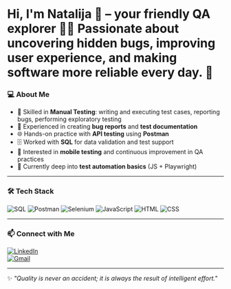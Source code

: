 # Hi, I'm Natalija 👋 – your friendly QA explorer 🕵️‍♀️ Passionate about uncovering hidden bugs, improving user experience, and making software more reliable every day. 🚀

### 💻 About Me
- 🧪 Skilled in **Manual Testing**: writing and executing test cases, reporting bugs, performing exploratory testing  
- 📑 Experienced in creating **bug reports** and **test documentation**  
- 🌐 Hands-on practice with **API testing** using **Postman**  
- 🗄️ Worked with **SQL** for data validation and test support  
- 📱 Interested in **mobile testing** and continuous improvement in QA practices  
- 🚀 Currently deep into **test automation basics** (JS + Playwright)  

---

### 🛠️ Tech Stack
![SQL](https://img.shields.io/badge/-SQL-4479A1?logo=MySQL&logoColor=white&style=for-the-badge)
![Postman](https://img.shields.io/badge/-Postman-FF6C37?logo=Postman&logoColor=white&style=for-the-badge)
![Selenium](https://img.shields.io/badge/-Selenium-43B02A?logo=Selenium&logoColor=white&style=for-the-badge)
![JavaScript](https://img.shields.io/badge/-JavaScript-F7DF1E?logo=JavaScript&logoColor=black&style=for-the-badge)
![HTML](https://img.shields.io/badge/-HTML5-E34F26?logo=HTML5&logoColor=white&style=for-the-badge)
![CSS](https://img.shields.io/badge/-CSS3-1572B6?logo=CSS3&logoColor=white&style=for-the-badge)


---

### 📫 Connect with Me
[![LinkedIn](https://img.shields.io/badge/-LinkedIn-0077B5?logo=Linkedin&logoColor=white&style=for-the-badge)](https://www.linkedin.com/in/tvoj-link)  
[![Gmail](https://img.shields.io/badge/-Gmail-D14836?logo=Gmail&logoColor=white&style=for-the-badge)](mailto:natalijapavlovic7@gmail.com)

---

✨ *"Quality is never an accident; it is always the result of intelligent effort."*  
